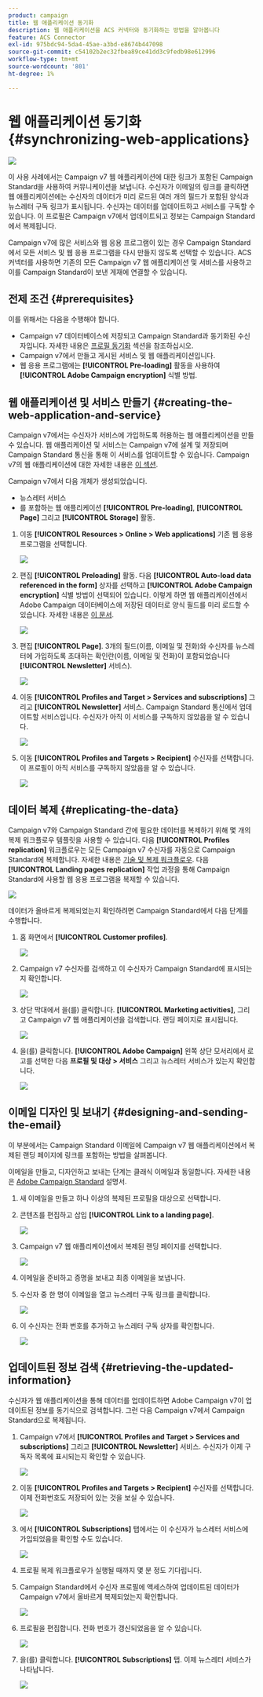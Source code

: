 ```yaml
---
product: campaign
title: 웹 애플리케이션 동기화
description: 웹 애플리케이션을 ACS 커넥터와 동기화하는 방법을 알아봅니다
feature: ACS Connector
exl-id: 975bdc94-5da4-45ae-a3bd-e8674b447098
source-git-commit: c54102b2ec32fbea89ce41dd3c9fedb98e612996
workflow-type: tm+mt
source-wordcount: '801'
ht-degree: 1%

---
```


# 웹 애플리케이션 동기화{#synchronizing-web-applications}

![](../../assets/v7-only.svg)

이 사용 사례에서는 Campaign v7 웹 애플리케이션에 대한 링크가 포함된 Campaign Standard을 사용하여 커뮤니케이션을 보냅니다. 수신자가 이메일의 링크를 클릭하면 웹 애플리케이션에는 수신자의 데이터가 미리 로드된 여러 개의 필드가 포함된 양식과 뉴스레터 구독 링크가 표시됩니다. 수신자는 데이터를 업데이트하고 서비스를 구독할 수 있습니다. 이 프로필은 Campaign v7에서 업데이트되고 정보는 Campaign Standard에서 복제됩니다.

Campaign v7에 많은 서비스와 웹 응용 프로그램이 있는 경우 Campaign Standard에서 모든 서비스 및 웹 응용 프로그램을 다시 만들지 않도록 선택할 수 있습니다. ACS 커넥터를 사용하면 기존의 모든 Campaign v7 웹 애플리케이션 및 서비스를 사용하고 이를 Campaign Standard이 보낸 게재에 연결할 수 있습니다.

## 전제 조건 {#prerequisites}

이를 위해서는 다음을 수행해야 합니다.

* Campaign v7 데이터베이스에 저장되고 Campaign Standard과 동기화된 수신자입니다. 자세한 내용은 [프로필 동기화](../../integrations/using/synchronizing-profiles.md) 섹션을 참조하십시오.
* Campaign v7에서 만들고 게시된 서비스 및 웹 애플리케이션입니다.
* 웹 응용 프로그램에는 **[!UICONTROL Pre-loading]** 활동을 사용하여 **[!UICONTROL Adobe Campaign encryption]** 식별 방법.

## 웹 애플리케이션 및 서비스 만들기 {#creating-the-web-application-and-service}

Campaign v7에서는 수신자가 서비스에 가입하도록 허용하는 웹 애플리케이션을 만들 수 있습니다. 웹 애플리케이션 및 서비스는 Campaign v7에 설계 및 저장되며 Campaign Standard 통신을 통해 이 서비스를 업데이트할 수 있습니다. Campaign v7의 웹 애플리케이션에 대한 자세한 내용은 [이 섹션](../../web/using/adding-fields-to-a-web-form.md#subscription-checkboxes).

Campaign v7에서 다음 개체가 생성되었습니다.

* 뉴스레터 서비스
* 를 포함하는 웹 애플리케이션 **[!UICONTROL Pre-loading]**, **[!UICONTROL Page]** 그리고 **[!UICONTROL Storage]** 활동.

1. 이동 **[!UICONTROL Resources > Online > Web applications]** 기존 웹 응용 프로그램을 선택합니다.

   ![](assets/acs_connect_lp_2.png)

1. 편집 **[!UICONTROL Preloading]** 활동. 다음 **[!UICONTROL Auto-load data referenced in the form]** 상자를 선택하고 **[!UICONTROL Adobe Campaign encryption]** 식별 방법이 선택되어 있습니다. 이렇게 하면 웹 애플리케이션에서 Adobe Campaign 데이터베이스에 저장된 데이터로 양식 필드를 미리 로드할 수 있습니다. 자세한 내용은 [이 문서](../../web/using/publishing-a-web-form.md#pre-loading-the-form-data).

   ![](assets/acs_connect_lp_4.png)

1. 편집 **[!UICONTROL Page]**. 3개의 필드(이름, 이메일 및 전화)와 수신자를 뉴스레터에 가입하도록 초대하는 확인란(이름, 이메일 및 전화)이 포함되었습니다&#x200B;**[!UICONTROL Newsletter]** 서비스).

   ![](assets/acs_connect_lp_3.png)

1. 이동 **[!UICONTROL Profiles and Target > Services and subscriptions]** 그리고 **[!UICONTROL Newsletter]** 서비스. Campaign Standard 통신에서 업데이트할 서비스입니다. 수신자가 아직 이 서비스를 구독하지 않았음을 알 수 있습니다.

   ![](assets/acs_connect_lp_5.png)

1. 이동 **[!UICONTROL Profiles and Targets > Recipient]** 수신자를 선택합니다. 이 프로필이 아직 서비스를 구독하지 않았음을 알 수 있습니다.

   ![](assets/acs_connect_lp_6.png)

## 데이터 복제 {#replicating-the-data}

Campaign v7와 Campaign Standard 간에 필요한 데이터를 복제하기 위해 몇 개의 복제 워크플로우 템플릿을 사용할 수 있습니다. 다음 **[!UICONTROL Profiles replication]** 워크플로우는 모든 Campaign v7 수신자를 자동으로 Campaign Standard에 복제합니다. 자세한 내용은 [기술 및 복제 워크플로우](../../integrations/using/acs-connector-principles-and-data-cycle.md#technical-and-replication-workflows). 다음 **[!UICONTROL Landing pages replication]** 작업 과정을 통해 Campaign Standard에 사용할 웹 응용 프로그램을 복제할 수 있습니다.

![](assets/acs_connect_lp_1.png)

데이터가 올바르게 복제되었는지 확인하려면 Campaign Standard에서 다음 단계를 수행합니다.

1. 홈 화면에서 **[!UICONTROL Customer profiles]**.

   ![](assets/acs_connect_lp_7.png)

1. Campaign v7 수신자를 검색하고 이 수신자가 Campaign Standard에 표시되는지 확인합니다.

   ![](assets/acs_connect_lp_8.png)

1. 상단 막대에서 을(를) 클릭합니다. **[!UICONTROL Marketing activities]**, 그리고 Campaign v7 웹 애플리케이션을 검색합니다. 랜딩 페이지로 표시됩니다.

   ![](assets/acs_connect_lp_9.png)

1. 을(를) 클릭합니다. **[!UICONTROL Adobe Campaign]** 왼쪽 상단 모서리에서 로고를 선택한 다음 **프로필 및 대상 > 서비스** 그리고 뉴스레터 서비스가 있는지 확인합니다.

   ![](assets/acs_connect_lp_10.png)

## 이메일 디자인 및 보내기 {#designing-and-sending-the-email}

이 부분에서는 Campaign Standard 이메일에 Campaign v7 웹 애플리케이션에서 복제된 랜딩 페이지에 링크를 포함하는 방법을 살펴봅니다.

이메일을 만들고, 디자인하고 보내는 단계는 클래식 이메일과 동일합니다. 자세한 내용은 [Adobe Campaign Standard](https://experienceleague.adobe.com/docs/campaign-standard/using/campaign-standard-home.html?lang=ko) 설명서.

1. 새 이메일을 만들고 하나 이상의 복제된 프로필을 대상으로 선택합니다.
1. 콘텐츠를 편집하고 삽입 **[!UICONTROL Link to a landing page]**.

   ![](assets/acs_connect_lp_12.png)

1. Campaign v7 웹 애플리케이션에서 복제된 랜딩 페이지를 선택합니다.

   ![](assets/acs_connect_lp_13.png)

1. 이메일을 준비하고 증명을 보내고 최종 이메일을 보냅니다.
1. 수신자 중 한 명이 이메일을 열고 뉴스레터 구독 링크를 클릭합니다.

   ![](assets/acs_connect_lp_14.png)

1. 이 수신자는 전화 번호를 추가하고 뉴스레터 구독 상자를 확인합니다.

   ![](assets/acs_connect_lp_15.png)

## 업데이트된 정보 검색 {#retrieving-the-updated-information}

수신자가 웹 애플리케이션을 통해 데이터를 업데이트하면 Adobe Campaign v7이 업데이트된 정보를 동기식으로 검색합니다. 그런 다음 Campaign v7에서 Campaign Standard으로 복제됩니다.

1. Campaign v7에서 **[!UICONTROL Profiles and Target > Services and subscriptions]** 그리고 **[!UICONTROL Newsletter]** 서비스. 수신자가 이제 구독자 목록에 표시되는지 확인할 수 있습니다.

   ![](assets/acs_connect_lp_16.png)

1. 이동 **[!UICONTROL Profiles and Targets > Recipient]** 수신자를 선택합니다. 이제 전화번호도 저장되어 있는 것을 보실 수 있습니다.

   ![](assets/acs_connect_lp_17.png)

1. 에서 **[!UICONTROL Subscriptions]** 탭에서는 이 수신자가 뉴스레터 서비스에 가입되었음을 확인할 수도 있습니다.

   ![](assets/acs_connect_lp_18.png)

1. 프로필 복제 워크플로우가 실행될 때까지 몇 분 정도 기다립니다.
1. Campaign Standard에서 수신자 프로필에 액세스하여 업데이트된 데이터가 Campaign v7에서 올바르게 복제되었는지 확인합니다.

   ![](assets/acs_connect_lp_19.png)

1. 프로필을 편집합니다. 전화 번호가 갱신되었음을 알 수 있습니다.

   ![](assets/acs_connect_lp_20.png)

1. 을(를) 클릭합니다. **[!UICONTROL Subscriptions]** 탭. 이제 뉴스레터 서비스가 나타납니다.

   ![](assets/acs_connect_lp_21.png)
